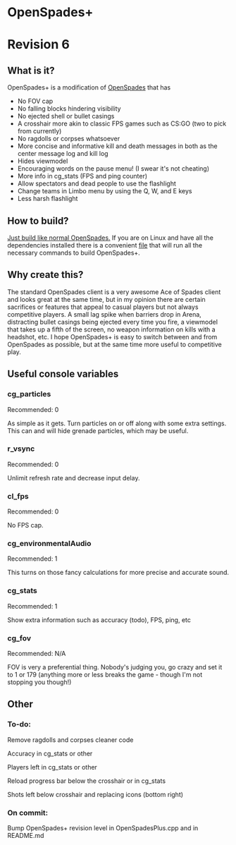 # OpenSpades+
# Revision 6

## What is it?
OpenSpades+ is a modification of [OpenSpades](https://github.com/yvt/openspades) that has

* No FOV cap
* No falling blocks hindering visibility
* No ejected shell or bullet casings
* A crosshair more akin to classic FPS games such as CS:GO (two to pick from currently)
* No ragdolls or corpses whatsoever
* More concise and informative kill and death messages in both as the center message log and kill log
* Hides viewmodel
* Encouraging words on the pause menu! (I swear it's not cheating)
* More info in cg_stats (FPS and ping counter)
* Allow spectators and dead people to use the flashlight
* Change teams in Limbo menu by using the Q, W, and E keys
* Less harsh flashlight

## How to build?
[Just build like normal OpenSpades.](https://github.com/yvt/openspades/wiki/Building)
If you are on Linux and have all the dependencies installed there is a convenient [file](https://github.com/nonperforming/openspadesplus/blob/master/build.sh) that will run all the necessary commands to build OpenSpades+.

## Why create this?
The standard OpenSpades client is a very awesome Ace of Spades client and looks great at the same time, but in my opinion there are certain sacrifices or features that appeal to casual players but not always competitive players. A small lag spike when barriers drop in Arena, distracting bullet casings being ejected every time you fire, a viewmodel that takes up a fifth of the screen, no weapon information on kills with a headshot, etc. I hope OpenSpades+ is easy to switch between and from OpenSpades as possible, but at the same time more useful to competitive play.

## Useful console variables

### cg_particles
Recommended: 0

As simple as it gets. Turn particles on or off along with some extra settings. This can and will hide grenade particles, which may be useful.

### r_vsync
Recommended: 0

Unlimit refresh rate and decrease input delay.

### cl_fps
Recommended: 0

No FPS cap.

### cg_environmentalAudio
Recommended: 1

This turns on those fancy calculations for more precise and accurate sound.

### cg_stats
Recommended: 1

Show extra information such as accuracy (todo), FPS, ping, etc

### cg_fov
Recommended: N/A

FOV is very a preferential thing. Nobody's judging you, go crazy and set it to 1 or 179 (anything more or less breaks the game - though I'm not stopping you though!)

## Other
### To-do:
Remove ragdolls and corpses cleaner code

Accuracy in cg_stats or other

Players left in cg_stats or other

Reload progress bar below the crosshair or in cg_stats

Shots left below crosshair and replacing icons (bottom right)

### On commit:

Bump OpenSpades+ revision level in OpenSpadesPlus.cpp and in README.md
